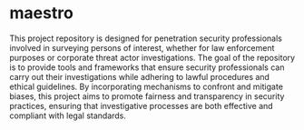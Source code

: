 # maestro
This project repository is designed for penetration security professionals involved in surveying persons of interest, whether for law enforcement purposes or corporate threat actor investigations. The goal of the repository is to provide tools and frameworks that ensure security professionals can carry out their investigations while adhering to lawful procedures and ethical guidelines. By incorporating mechanisms to confront and mitigate biases, this project aims to promote fairness and transparency in security practices, ensuring that investigative processes are both effective and compliant with legal standards.

